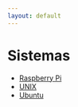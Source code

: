 ```yaml
---
layout: default
---
```


# Sistemas
* [Raspberry Pi](sistemas/raspi.html)
* [UNIX](sistemas/unix.html)
* [Ubuntu](sistemas/ubuntu.html)